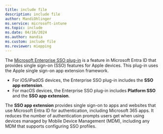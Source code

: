 ```yaml
---
title: include file
description: include file
author: MandiOhlinger
ms.service: microsoft-intune
ms.topic: include
ms.date: 04/16/2024
ms.author: mandia
ms.custom: include file
ms.reviewer: miepping
---
```


<!-- This include file is used in the Apple Enterprise SSO deployment guide docs. 4.10.2023 (mandia): Removed 'preview'. 4.16.2024 (mandia) Updated for platform SSO.-->

The [Microsoft Enterprise SSO plug-in](/entra/identity-platform/apple-sso-plugin) is a feature in Microsoft Entra ID that provides single sign-on (SSO) features for Apple devices. This plug-in uses the Apple single sign-on app extension framework.

- For iOS/iPadOS devices, the Enterprise SSO plug-in includes the **SSO app extension**.
- For macOS devices, the Enterprise SSO plug-in includes **Platform SSO** and the **SSO app extension**.

The **SSO app extension** provides single sign-on to apps and websites that use Microsoft Entra ID for authentication, including Microsoft 365 apps. It reduces the number of authentication prompts users get when using devices managed by Mobile Device Management (MDM), including any MDM that supports configuring SSO profiles.
